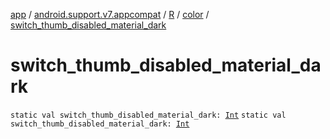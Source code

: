 [app](../../../index.md) / [android.support.v7.appcompat](../../index.md) / [R](../index.md) / [color](index.md) / [switch_thumb_disabled_material_dark](./switch_thumb_disabled_material_dark.md)

# switch_thumb_disabled_material_dark

`static val switch_thumb_disabled_material_dark: `[`Int`](https://kotlinlang.org/api/latest/jvm/stdlib/kotlin/-int/index.html)
`static val switch_thumb_disabled_material_dark: `[`Int`](https://kotlinlang.org/api/latest/jvm/stdlib/kotlin/-int/index.html)